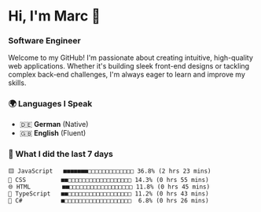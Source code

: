 # Hi, I'm Marc 👋 
### Software Engineer

Welcome to my GitHub! I'm passionate about creating intuitive, high-quality web applications. Whether it's building sleek front-end designs or tackling complex back-end challenges, I'm always eager to learn and improve my skills.  

### 🌍 Languages I Speak  
- 🇩🇪 **German** (Native)  
- 🇬🇧 **English** (Fluent)

### 🤯 What I did the last 7 days

```
🟨 JavaScript   ■■■■■■■□□□□□□□□□□□□□ 36.8% (2 hrs 23 mins)
🎨 CSS          ■■□□□□□□□□□□□□□□□□□□ 14.3% (0 hrs 55 mins)
🌐 HTML         ■■□□□□□□□□□□□□□□□□□□ 11.8% (0 hrs 45 mins)
🔷 TypeScript   ■■□□□□□□□□□□□□□□□□□□ 11.2% (0 hrs 43 mins)
🔷 C#           ■□□□□□□□□□□□□□□□□□□□  6.8% (0 hrs 26 mins)
```